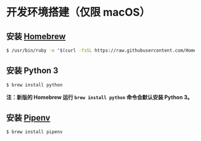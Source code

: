 # 开发环境搭建（仅限 macOS）

## 安装 [Homebrew](https://brew.sh/)

```bash
$ /usr/bin/ruby -e "$(curl -fsSL https://raw.githubusercontent.com/Homebrew/install/master/install)"
```

## 安装 Python 3

```bash
$ brew install python
```

**注：新版的 Homebrew 运行 `brew install python` 命令会默认安装 Python 3。**

## 安装 [Pipenv](https://docs.pipenv.org/)

```bash
$ brew install pipenv
```
